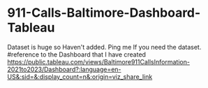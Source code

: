 # 911-Calls-Baltimore-Dashboard-Tableau
Dataset is huge so Haven't added.
Ping me If you need the dataset.
#reference to the Dashboard that I have created
https://public.tableau.com/views/Baltimore911CallsInformation-2021to2023/Dashboard?:language=en-US&:sid=&:display_count=n&:origin=viz_share_link
